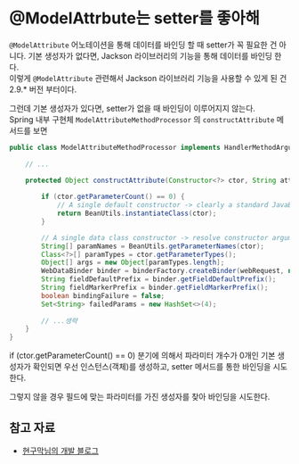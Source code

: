 # @ModelAttrbute는 setter를 좋아해
`@ModelAttribute` 어노테이션을 통해 데이터를 바인딩 할 때 setter가 꼭 필요한 건 아니다. 기본 생성자가 없다면, Jackson 라이브러리의 기능을 통해 데이터를 바인딩 한다.  
이렇게 `@ModelAttribute` 관련해서 Jackson 라이브러리 기능을 사용할 수 있게 된 건 2.9.* 버전 부터이다.

그런데 기본 생성자가 있다면, setter가 없을 때 바인딩이 이루어지지 않는다.  
Spring 내부 구현체 `ModelAttributeMethodProcessor` 의 `constructAttribute` 메서드를 보면 
```java
public class ModelAttributeMethodProcessor implements HandlerMethodArgumentResolver, HandlerMethodReturnValueHandler {
    
    // ...
    
    protected Object constructAttribute(Constructor<?> ctor, String attributeName, MethodParameter parameter, WebDataBinderFactory binderFactory, NativeWebRequest webRequest) throws Exception {

        if (ctor.getParameterCount() == 0) {
            // A single default constructor -> clearly a standard JavaBeans arrangement.
            return BeanUtils.instantiateClass(ctor);
        }

        // A single data class constructor -> resolve constructor arguments from request parameters.
        String[] paramNames = BeanUtils.getParameterNames(ctor);
        Class<?>[] paramTypes = ctor.getParameterTypes();
        Object[] args = new Object[paramTypes.length];
        WebDataBinder binder = binderFactory.createBinder(webRequest, null, attributeName);
        String fieldDefaultPrefix = binder.getFieldDefaultPrefix();
        String fieldMarkerPrefix = binder.getFieldMarkerPrefix();
        boolean bindingFailure = false;
        Set<String> failedParams = new HashSet<>(4);
    
        // ...생략
    }
}
```

if (ctor.getParameterCount() == 0) 분기에 의해서 파라미터 개수가 0개인 기본 생성자가 확인되면 우선 인스턴스(객체)를 생성하고, setter 메서드를 통한 바인딩을 시도한다.

그렇지 않을 경우 필드에 맞는 파라미터를 가진 생성자를 찾아 바인딩을 시도한다.

## 참고 자료
- [현구막님의 개발 블로그](https://hyeon9mak.github.io/model-attribute-without-setter/)